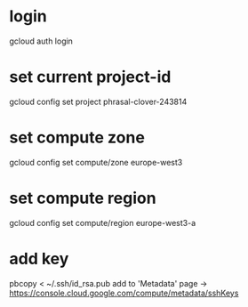 # login
gcloud auth login

# set current project-id
gcloud config set project phrasal-clover-243814

# set compute zone
gcloud config set compute/zone europe-west3

# set compute region
gcloud config set compute/region europe-west3-a

# add key
pbcopy < ~/.ssh/id_rsa.pub
add to 'Metadata' page -> https://console.cloud.google.com/compute/metadata/sshKeys
